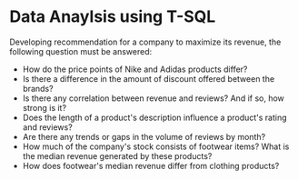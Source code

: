 # Data Anaylsis using T-SQL
Developing recommendation for a company to maximize its revenue, the following question must be answered:

- How do the price points of Nike and Adidas products differ?
- Is there a difference in the amount of discount offered between the brands?
- Is there any correlation between revenue and reviews? And if so, how strong is it?
- Does the length of a product's description influence a product's rating and reviews?
- Are there any trends or gaps in the volume of reviews by month?
- How much of the company's stock consists of footwear items? What is the median revenue generated by these products?
- How does footwear's median revenue differ from clothing products?
